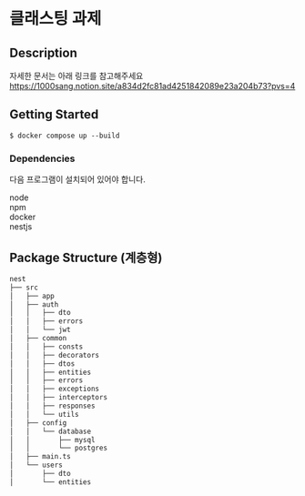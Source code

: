 # 클래스팅 과제

## Description

자세한 문서는 아래 링크를 참고해주세요
https://1000sang.notion.site/a834d2fc81ad4251842089e23a204b73?pvs=4

## Getting Started

```
$ docker compose up --build
```

### Dependencies

다음 프로그램이 설치되어 있어야 합니다.

node   
npm  
docker  
nestjs    
 

## Package Structure (계층형)
```html
nest
├── src
│   ├── app
│   ├── auth
│   │   ├── dto
│   │   ├── errors
│   │   └── jwt
│   ├── common
│   │   ├── consts
│   │   ├── decorators
│   │   ├── dtos
│   │   ├── entities
│   │   ├── errors
│   │   ├── exceptions
│   │   ├── interceptors
│   │   ├── responses
│   │   └── utils
│   ├── config
│   │   └── database
│   │       ├── mysql
│   │       └── postgres
│   ├── main.ts
│   └── users
│       ├── dto
│       └── entities
```
